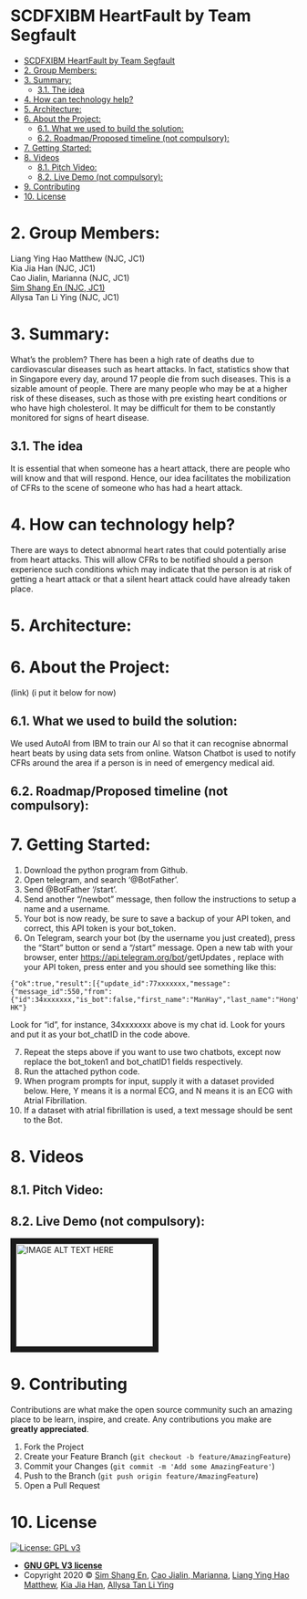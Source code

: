 # SCDFXIBM HeartFault by Team Segfault

- [SCDFXIBM HeartFault by Team Segfault](#scdfxibm-heartfault-by-team-segfault)
- [2. Group Members:](#2-group-members)
- [3. Summary:](#3-summary)
  - [3.1. The idea](#31-the-idea)
- [4. How can technology help?](#4-how-can-technology-help)
- [5. Architecture:](#5-architecture)
- [6. About the Project:](#6-about-the-project)
  - [6.1. What we used to build the solution:](#61-what-we-used-to-build-the-solution)
  - [6.2. Roadmap/Proposed timeline (not compulsory):](#62-roadmapproposed-timeline-not-compulsory)
- [7. Getting Started:](#7-getting-started)
- [8. Videos](#8-videos)
  - [8.1. Pitch Video:](#81-pitch-video)
  - [8.2. Live Demo (not compulsory):](#82-live-demo-not-compulsory)
- [9. Contributing](#9-contributing)
- [10. License](#10-license)

# 2. Group Members:
Liang Ying Hao Matthew (NJC, JC1)\
Kia Jia Han (NJC, JC1)\
Cao Jialin, Marianna  (NJC, JC1)\
[Sim Shang En (NJC, JC1)](https://github.com/12458)\
Allysa Tan Li Ying (NJC, JC1)

# 3. Summary:
What’s the problem?
There has been a high rate of deaths due to cardiovascular diseases such as heart attacks. In fact, statistics show that in Singapore every day, around 17 people die from such diseases. This is a sizable amount of people. There are many people who may be at a higher risk of these diseases, such as those with pre existing heart conditions or who have high cholesterol. It may be difficult for them to be constantly monitored for signs of heart disease.
## 3.1. The idea
It is essential that when someone has a heart attack, there are people who will know and that will respond. Hence, our idea facilitates the mobilization of CFRs to the scene of someone who has had a heart attack.

# 4. How can technology help?
There are ways to detect abnormal heart rates that could potentially arise from heart attacks. This will allow CFRs to be notified should a person experience such conditions which may indicate that the person is at risk of getting a heart attack or that a silent heart attack could have already taken place.

# 5. Architecture:

# 6. About the Project:
(link) (i put it below for now)
## 6.1. What we used to build the solution:

We used AutoAI from IBM to train our AI so that it can recognise abnormal heart beats by using data sets from online. Watson Chatbot is used to notify CFRs around the area if a person is in need of emergency medical aid.

## 6.2. Roadmap/Proposed timeline (not compulsory):

# 7. Getting Started:

1. Download the python program from Github.
2. Open telegram, and search ‘@BotFather’.
3. Send @BotFather ‘/start’.
4. Send another “/newbot” message, then follow the instructions to setup a name and a username.
5. Your bot is now ready, be sure to save a backup of your API token, and correct, this API token is your bot_token.
6. On Telegram, search your bot (by the username you just created), press the “Start” button or send a “/start” message.
Open a new tab with your browser, enter https://api.telegram.org/bot<yourtoken>/getUpdates , replace <yourtoken> with your API token, press enter and you should see something like this: 
```
{"ok":true,"result":[{"update_id":77xxxxxxx,"message":{"message_id":550,"from":{"id":34xxxxxxx,"is_bot":false,"first_name":"ManHay","last_name":"Hong","username":"manhay212","language_code":"en-HK"}
```
Look for “id”, for instance, 34xxxxxxx above is my chat id. Look for yours and put it as your bot_chatID in the code above.

7. Repeat the steps above if you want to use two chatbots, except now replace the bot_token1 and bot_chatID1 fields respectively.
8. Run the attached python code.
9. When program prompts for input, supply it with a dataset provided below. Here, Y means it is a normal ECG, and N means it is an ECG with Atrial Fibrillation.
10. If a dataset with atrial fibrillation is used, a text message should be sent to the Bot.

# 8. Videos
## 8.1. Pitch Video:
## 8.2. Live Demo (not compulsory):
<a href="http://www.youtube.com/watch?feature=player_embedded&v=YOUTUBE_VIDEO_ID_HERE
" target="_blank"><img src="http://img.youtube.com/vi/YOUTUBE_VIDEO_ID_HERE/0.jpg" 
alt="IMAGE ALT TEXT HERE" width="240" height="180" border="10" /></a>

# 9. Contributing

Contributions are what make the open source community such an amazing place to be learn, inspire, and create. Any contributions you make are **greatly appreciated**.

1. Fork the Project
2. Create your Feature Branch (`git checkout -b feature/AmazingFeature`)
3. Commit your Changes (`git commit -m 'Add some AmazingFeature'`)
4. Push to the Branch (`git push origin feature/AmazingFeature`)
5. Open a Pull Request

# 10. License

[![License: GPL v3](https://img.shields.io/badge/License-GPLv3-blue.svg)](https://www.gnu.org/licenses/gpl-3.0)
- **[GNU GPL V3 license](https://www.gnu.org/licenses/gpl-3.0.en.html)**
- Copyright 2020 © [Sim Shang En](https://github.com/12458), [Cao Jialin, Marianna](https://github.com/mariannacao), [Liang Ying Hao Matthew](https://github.com/12458), [Kia Jia Han](https://github.com/12458), [Allysa Tan Li Ying](https://github.com/12458) 